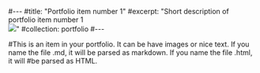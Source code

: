 
#---
#title: "Portfolio item number 1"
#excerpt: "Short description of portfolio item number 1<br/><img src='/images/500x300.png'>"
#collection: portfolio
#---

#This is an item in your portfolio. It can be have images or nice text. If you name the file .md, it will be parsed as markdown. If you name the file .html, it will #be parsed as HTML. 
